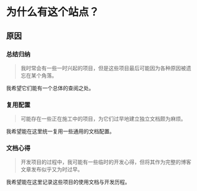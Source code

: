 # 为什么有这个站点？

## 原因

### 总结归纳

> 我时常会有一些一时兴起的项目，但是这些项目最后可能因为各种原因被遗忘在某个角落。

我希望它们能有一个总体的查阅之处。

### 复用配置

> 可能存在一些正在施工中的项目，为它们过早地建立独立文档颇为麻烦。

我希望能在这里统一复用一些通用的文档配置。

### 文档心得

> 开发项目的过程中，我可能有一些临时的开发心得，但将其作为完整的博客文章发布似乎又为时过早。

我希望能在这里记录这些项目的使用文档与开发历程。

